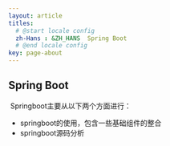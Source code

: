 ```yaml
---
layout: article
titles:
  # @start locale config
  zh-Hans : &ZH_HANS  Spring Boot
  # @end locale config
key: page-about
---
```


## Spring Boot

​	Springboot主要从以下两个方面进行：

- springboot的使用，包含一些基础组件的整合
- springboot源码分析